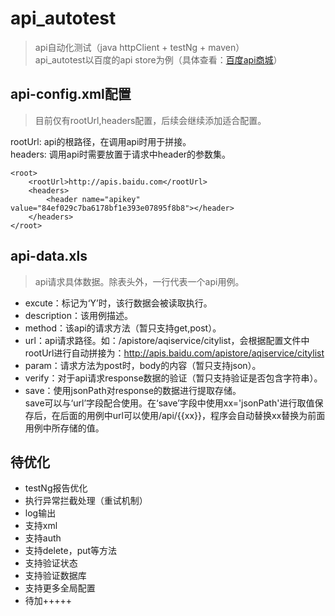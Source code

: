 # api_autotest

> api自动化测试（java httpClient + testNg + maven）  
> api_autotest以百度的api store为例（具体查看：[百度api商城](http://apistore.baidu.com/)）

## api-config.xml配置

> 目前仅有rootUrl,headers配置，后续会继续添加适合配置。

rootUrl: api的根路径，在调用api时用于拼接。  
headers: 调用api时需要放置于请求中header的参数集。

	<root>
    	<rootUrl>http://apis.baidu.com</rootUrl>
    	<headers>
    	    <header name="apikey" value="84ef029c7ba6178bf1e393e07895f8b8"></header>
    	</headers>
	</root>

## api-data.xls

> api请求具体数据。除表头外，一行代表一个api用例。

- excute：标记为‘Y’时，该行数据会被读取执行。
- description：该用例描述。
- method：该api的请求方法（暂只支持get,post）。
- url：api请求路径。如：/apistore/aqiservice/citylist，会根据配置文件中rootUrl进行自动拼接为：http://apis.baidu.com/apistore/aqiservice/citylist
- param：请求方法为post时，body的内容（暂只支持json）。
- verify：对于api请求response数据的验证（暂只支持验证是否包含字符串）。
- save：使用jsonPath对response的数据进行提取存储。  
save可以与‘url’字段配合使用。在‘save’字段中使用xx='jsonPath'进行取值保存后，在后面的用例中url可以使用/api/{{xx}}，程序会自动替换xx替换为前面用例中所存储的值。


## 待优化

- testNg报告优化
- 执行异常拦截处理（重试机制）
- log输出
- 支持xml
- 支持auth
- 支持delete，put等方法
- 支持验证状态
- 支持验证数据库
- 支持更多全局配置
- 待加+++++